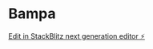 # Bampa

[Edit in StackBlitz next generation editor ⚡️](https://stackblitz.com/~/github.com/arnelculum/Bampa)